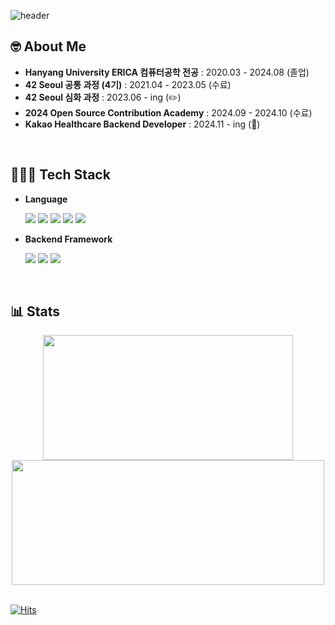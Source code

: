  ![header](https://capsule-render.vercel.app/api?type=waving&color=gradient&customColorList=1,15,18,25,27&height=150&section=header&text=Hi🙌🏼%20I'm%20Han-nah%20Kim%20👩🏻‍💻&fontSize=25&fontAlignY=30)
 
## 🤓 About Me
- **Hanyang University ERICA 컴퓨터공학 전공** : 2020.03 - 2024.08 (졸업)
- **42 Seoul 공통 과정 (4기)** : 2021.04 - 2023.05 (수료)
- **42 Seoul 심화 과정** : 2023.06 - ing (✏️)
- **2024 Open Source Contribution Academy** : 2024.09 - 2024.10 (수료)
- **Kakao Healthcare Backend Developer** : 2024.11 - ing (💼)

</br>

 
## 👩🏻‍💻 Tech Stack

- **Language**

  <img src="https://img.shields.io/badge/Java-007396?style=flat-square&logo=java&logoColor=white"/></a>
  <img src="https://img.shields.io/badge/C-A8B9CC?style=flat-square&logo=C&logoColor=white"/></a>
  <img src="https://img.shields.io/badge/C++-00599C?style=flat-square&logo=C%2B%2B&logoColor=white"/></a>
  <img src="https://img.shields.io/badge/JavaScript-F7DF1E?style=flat-square&logo=JavaScript&logoColor=white"/></a>
  <img src="https://img.shields.io/badge/TypeScript-3178C6?style=flat-square&logo=TypeScript&logoColor=white"/></a>

- **Backend Framework**

  <img src="https://img.shields.io/badge/Spring-6DB33F?style=flat-square&logo=Spring&logoColor=white"/></a>
  <img src="https://img.shields.io/badge/NestJS-E0234E?style=flat-square&logo=NestJS&logoColor=white"/></a>
  <img src="https://img.shields.io/badge/Node.js-339933?style=flat-square&logo=Node.js&logoColor=white"/></a>

</br>

<!-- [![Anurag's GitHub stats](https://github-readme-stats.vercel.app/api?username=Kimhan-nah&count_private=true&show_icons=true&theme=dracula)](https://github.com/anuraghazra/github-readme-stats) -->

## 📊 Stats
<div align="center">
 <a href="https://github.com/Kimhan-nah">
  <img src="https://github-readme-stats.vercel.app/api?username=Kimhan-nah&show_icons=true&hide=contribs,prs&cache_seconds=86400&theme=dracula" height="200px" width="400px"/>
 </a>
 <a href="https://github.com/devxb/gitanimals">
  <img
    src="https://render.gitanimals.org/farms/Kimhan-nah"
    width="500"
    height="200"
  />
 </a>

</div>

</br>

 [![Hits](https://hits.seeyoufarm.com/api/count/incr/badge.svg?url=https%3A%2F%2Fgithub.com%2FKimhan-nah%2Fhit-counter&count_bg=%2379C83D&title_bg=%23555555&icon=&icon_color=%23E7E7E7&title=hits&edge_flat=true)](https://hits.seeyoufarm.com)
